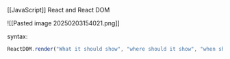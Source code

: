 [[JavaScript]]
React and React DOM

![[Pasted image 20250203154021.png]]

syntax:
```React.js
ReactDOM.render("What it should show", "where should it show", "when should it show");
```

